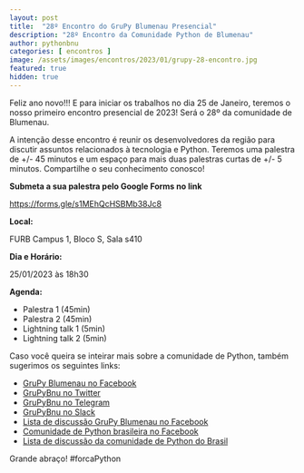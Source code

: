 ```yaml
---
layout: post
title:  "28º Encontro do GruPy Blumenau Presencial"
description: "28º Encontro da Comunidade Python de Blumenau"
author: pythonbnu
categories: [ encontros ]
image: /assets/images/encontros/2023/01/grupy-28-encontro.jpg
featured: true
hidden: true
---
```


Feliz ano novo!!! E para iniciar os trabalhos no dia 25 de Janeiro, teremos o nosso primeiro encontro presencial de 2023! Será o 28º da comunidade de Blumenau. 

A intenção desse encontro é reunir os desenvolvedores da região para discutir assuntos relacionados à tecnologia e Python. Teremos uma palestra de +/- 45 minutos e um espaço para mais duas palestras curtas de +/- 5 minutos. Compartilhe o seu conhecimento conosco!

**Submeta a sua palestra pelo Google Forms no link** 

https://forms.gle/s1MEhQcHSBMb38Jc8 

**Local:**

FURB Campus 1, Bloco S, Sala s410

**Dia e Horário:**

25/01/2023 às 18h30


**Agenda:**

- Palestra 1 (45min)
- Palestra 2 (45min)
- Lightning talk 1 (5min)
- Lightning talk 2 (5min)

Caso você queira se inteirar mais sobre a comunidade de Python, também sugerimos os seguintes links:

<ul>
    <li><a href="https://www.facebook.com/pythonbnu/">GruPy Blumenau no Facebook</a></li>
    <li><a href="https://twitter.com/pythonbnu">GruPyBnu no Twitter</a></li>
    <li><a href="https://telegram.me/GruPyBnu">GruPyBnu no Telegram</a></li>
    <li><a href="https://hackerspaceblumenau.slack.com/messages/C6U70HXK4">GruPyBnu no Slack</a></li>
    <li><a href="https://www.facebook.com/groups/185266825299444/">Lista de discussão GruPy Blumenau no Facebook</a></li>
    <li><a href="https://www.facebook.com/groups/python.brasil/">Comunidade de Python brasileira no Facebook</a></li>
    <li><a href="https://groups.google.com/forum/#!forum/python-brasil">Lista de discussão da comunidade de Python do Brasil</a></li>
</ul>

Grande abraço!
#forcaPython
